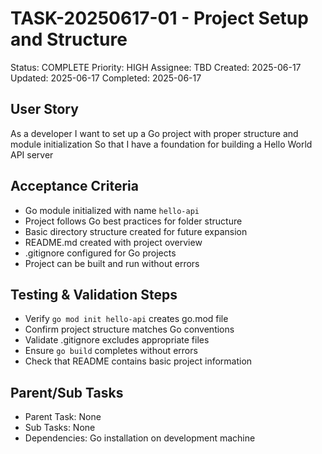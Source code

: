 # TASK-20250617-01 - Project Setup and Structure
Status: COMPLETE
Priority: HIGH
Assignee: TBD
Created: 2025-06-17
Updated: 2025-06-17
Completed: 2025-06-17

## User Story
As a developer
I want to set up a Go project with proper structure and module initialization
So that I have a foundation for building a Hello World API server

## Acceptance Criteria
- Go module initialized with name `hello-api`
- Project follows Go best practices for folder structure
- Basic directory structure created for future expansion
- README.md created with project overview
- .gitignore configured for Go projects
- Project can be built and run without errors

## Testing & Validation Steps
- Verify `go mod init hello-api` creates go.mod file
- Confirm project structure matches Go conventions
- Validate .gitignore excludes appropriate files
- Ensure `go build` completes without errors
- Check that README contains basic project information

## Parent/Sub Tasks
- Parent Task: None
- Sub Tasks: None
- Dependencies: Go installation on development machine